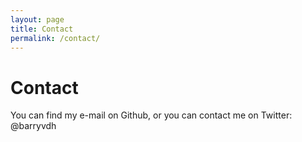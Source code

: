 ```yaml
---
layout: page
title: Contact
permalink: /contact/
---
```


# Contact

You can find my e-mail on Github, or you can contact me on Twitter: @barryvdh
